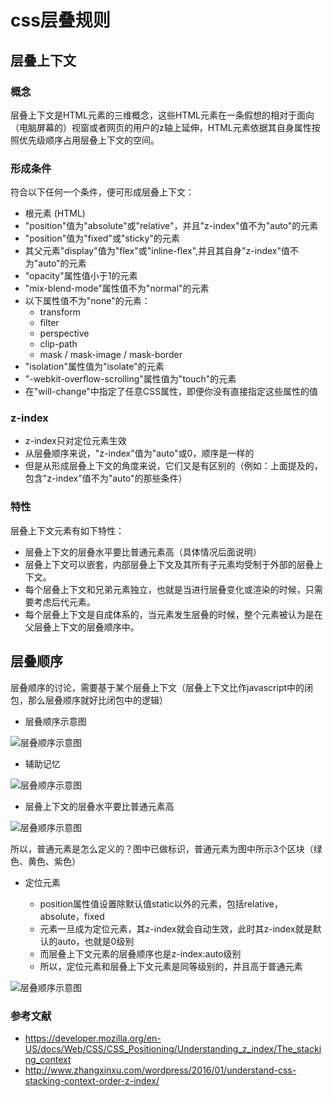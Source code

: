 # css层叠规则

## 层叠上下文

### 概念
层叠上下文是HTML元素的三维概念，这些HTML元素在一条假想的相对于面向（电脑屏幕的）视窗或者网页的用户的z轴上延伸，HTML元素依据其自身属性按照优先级顺序占用层叠上下文的空间。

### 形成条件

符合以下任何一个条件，便可形成层叠上下文：

* 根元素 (HTML)
* "position"值为"absolute"或"relative"，并且"z-index"值不为"auto"的元素
* "position"值为"fixed"或"sticky"的元素
* 其父元素"display"值为"flex"或"inline-flex",并且其自身"z-index"值不为"auto"的元素
* "opacity"属性值小于1的元素
* "mix-blend-mode"属性值不为"normal"的元素
* 以下属性值不为"none"的元素：
    * transform
    * filter
    * perspective
    * clip-path
    * mask / mask-image / mask-border
* "isolation"属性值为"isolate"的元素
* "-webkit-overflow-scrolling"属性值为"touch"的元素
* 在"will-change"中指定了任意CSS属性，即便你没有直接指定这些属性的值

### z-index

* z-index只对定位元素生效
* 从层叠顺序来说，"z-index"值为"auto"或0，顺序是一样的
* 但是从形成层叠上下文的角度来说，它们又是有区别的（例如：上面提及的，包含"z-index"值不为"auto"的那些条件）

### 特性

层叠上下文元素有如下特性：

* 层叠上下文的层叠水平要比普通元素高（具体情况后面说明）
* 层叠上下文可以嵌套，内部层叠上下文及其所有子元素均受制于外部的层叠上下文。
* 每个层叠上下文和兄弟元素独立，也就是当进行层叠变化或渲染的时候，只需要考虑后代元素。
* 每个层叠上下文是自成体系的，当元素发生层叠的时候，整个元素被认为是在父层叠上下文的层叠顺序中。

## 层叠顺序

层叠顺序的讨论，需要基于某个层叠上下文（层叠上下文比作javascript中的闭包，那么层叠顺序就好比闭包中的逻辑）

* 层叠顺序示意图

![层叠顺序示意图](../images/1.png)

* 辅助记忆

![层叠顺序示意图](../images/4.png)

* 层叠上下文的层叠水平要比普通元素高

![层叠顺序示意图](../images/2.png)

所以，普通元素是怎么定义的？图中已做标识，普通元素为图中所示3个区块（绿色、黄色、紫色）

* 定位元素

  * position属性值设置除默认值static以外的元素，包括relative，absolute，fixed
  * 元素一旦成为定位元素，其z-index就会自动生效，此时其z-index就是默认的auto，也就是0级别
  * 而层叠上下文元素的层叠顺序也是z-index:auto级别
  * 所以，定位元素和层叠上下文元素是同等级别的，并且高于普通元素

![层叠顺序示意图](../images/3.png)


### 参考文献

* https://developer.mozilla.org/en-US/docs/Web/CSS/CSS_Positioning/Understanding_z_index/The_stacking_context
* http://www.zhangxinxu.com/wordpress/2016/01/understand-css-stacking-context-order-z-index/
